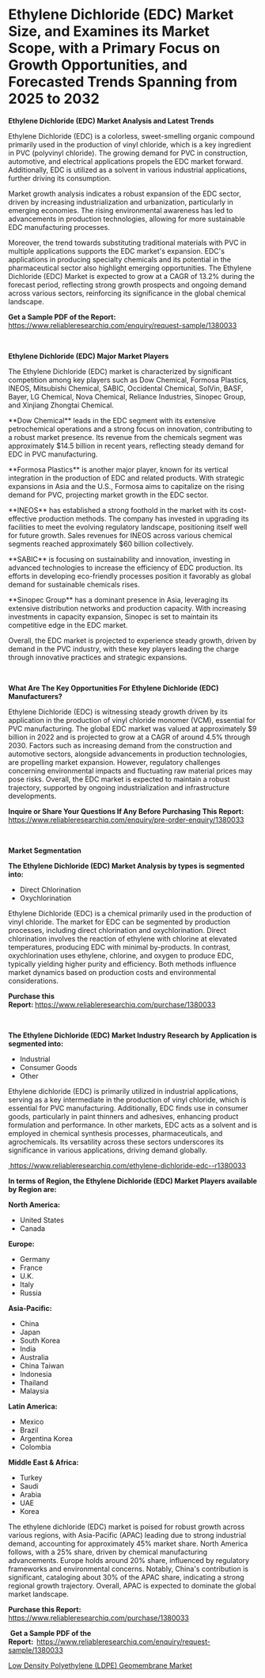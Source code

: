 <p><h1>Ethylene Dichloride (EDC) Market Size, and Examines its Market Scope, with a Primary Focus on Growth Opportunities, and Forecasted Trends Spanning from 2025 to 2032</h1></p><p><strong>Ethylene Dichloride (EDC) Market Analysis and Latest Trends</strong></p>
<p><p>Ethylene Dichloride (EDC) is a colorless, sweet-smelling organic compound primarily used in the production of vinyl chloride, which is a key ingredient in PVC (polyvinyl chloride). The growing demand for PVC in construction, automotive, and electrical applications propels the EDC market forward. Additionally, EDC is utilized as a solvent in various industrial applications, further driving its consumption.</p><p>Market growth analysis indicates a robust expansion of the EDC sector, driven by increasing industrialization and urbanization, particularly in emerging economies. The rising environmental awareness has led to advancements in production technologies, allowing for more sustainable EDC manufacturing processes. </p><p>Moreover, the trend towards substituting traditional materials with PVC in multiple applications supports the EDC market's expansion. EDC's applications in producing specialty chemicals and its potential in the pharmaceutical sector also highlight emerging opportunities. The Ethylene Dichloride (EDC) Market is expected to grow at a CAGR of 13.2% during the forecast period, reflecting strong growth prospects and ongoing demand across various sectors, reinforcing its significance in the global chemical landscape.</p></p>
<p><strong>Get a Sample PDF of the Report:&nbsp;</strong> <a href="https://www.reliableresearchiq.com/enquiry/request-sample/1380033?utm_campaign=2144&utm_medium=2&utm_source=Github&utm_content=ia&utm_term=01022025&utm_id=ethylene-dichloride-edc">https://www.reliableresearchiq.com/enquiry/request-sample/1380033</a></p>
<p>&nbsp;</p>
<p><strong>Ethylene Dichloride (EDC) Major Market Players</strong></p>
<p><p>The Ethylene Dichloride (EDC) market is characterized by significant competition among key players such as Dow Chemical, Formosa Plastics, INEOS, Mitsubishi Chemical, SABIC, Occidental Chemical, SolVin, BASF, Bayer, LG Chemical, Nova Chemical, Reliance Industries, Sinopec Group, and Xinjiang Zhongtai Chemical.</p><p>**Dow Chemical** leads in the EDC segment with its extensive petrochemical operations and a strong focus on innovation, contributing to a robust market presence. Its revenue from the chemicals segment was approximately $14.5 billion in recent years, reflecting steady demand for EDC in PVC manufacturing.</p><p>**Formosa Plastics** is another major player, known for its vertical integration in the production of EDC and related products. With strategic expansions in Asia and the U.S., Formosa aims to capitalize on the rising demand for PVC, projecting market growth in the EDC sector.</p><p>**INEOS** has established a strong foothold in the market with its cost-effective production methods. The company has invested in upgrading its facilities to meet the evolving regulatory landscape, positioning itself well for future growth. Sales revenues for INEOS across various chemical segments reached approximately $60 billion collectively.</p><p>**SABIC** is focusing on sustainability and innovation, investing in advanced technologies to increase the efficiency of EDC production. Its efforts in developing eco-friendly processes position it favorably as global demand for sustainable chemicals rises.</p><p>**Sinopec Group** has a dominant presence in Asia, leveraging its extensive distribution networks and production capacity. With increasing investments in capacity expansion, Sinopec is set to maintain its competitive edge in the EDC market. </p><p>Overall, the EDC market is projected to experience steady growth, driven by demand in the PVC industry, with these key players leading the charge through innovative practices and strategic expansions.</p></p>
<p>&nbsp;</p>
<p><strong>What Are The Key Opportunities For Ethylene Dichloride (EDC) Manufacturers?</strong></p>
<p><p>Ethylene Dichloride (EDC) is witnessing steady growth driven by its application in the production of vinyl chloride monomer (VCM), essential for PVC manufacturing. The global EDC market was valued at approximately $9 billion in 2022 and is projected to grow at a CAGR of around 4.5% through 2030. Factors such as increasing demand from the construction and automotive sectors, alongside advancements in production technologies, are propelling market expansion. However, regulatory challenges concerning environmental impacts and fluctuating raw material prices may pose risks. Overall, the EDC market is expected to maintain a robust trajectory, supported by ongoing industrialization and infrastructure developments.</p></p>
<p><strong>Inquire or Share Your Questions If Any Before Purchasing This Report:</strong> <a href="https://www.reliableresearchiq.com/enquiry/pre-order-enquiry/1380033?utm_campaign=2144&utm_medium=2&utm_source=Github&utm_content=ia&utm_term=01022025&utm_id=ethylene-dichloride-edc">https://www.reliableresearchiq.com/enquiry/pre-order-enquiry/1380033</a></p>
<p>&nbsp;</p>
<p><strong>Market Segmentation</strong></p>
<p><strong>The Ethylene Dichloride (EDC) Market Analysis by types is segmented into:</strong></p>
<p><ul><li>Direct Chlorination</li><li>Oxychlorination</li></ul></p>
<p><p>Ethylene Dichloride (EDC) is a chemical primarily used in the production of vinyl chloride. The market for EDC can be segmented by production processes, including direct chlorination and oxychlorination. Direct chlorination involves the reaction of ethylene with chlorine at elevated temperatures, producing EDC with minimal by-products. In contrast, oxychlorination uses ethylene, chlorine, and oxygen to produce EDC, typically yielding higher purity and efficiency. Both methods influence market dynamics based on production costs and environmental considerations.</p></p>
<p><strong>Purchase this Report:&nbsp;</strong><a href="https://www.reliableresearchiq.com/purchase/1380033?utm_campaign=2144&utm_medium=2&utm_source=Github&utm_content=ia&utm_term=01022025&utm_id=ethylene-dichloride-edc">https://www.reliableresearchiq.com/purchase/1380033</a></p>
<p>&nbsp;</p>
<p><strong>The Ethylene Dichloride (EDC) Market Industry Research by Application is segmented into:</strong></p>
<p><ul><li>Industrial</li><li>Consumer Goods</li><li>Other</li></ul></p>
<p><p>Ethylene dichloride (EDC) is primarily utilized in industrial applications, serving as a key intermediate in the production of vinyl chloride, which is essential for PVC manufacturing. Additionally, EDC finds use in consumer goods, particularly in paint thinners and adhesives, enhancing product formulation and performance. In other markets, EDC acts as a solvent and is employed in chemical synthesis processes, pharmaceuticals, and agrochemicals. Its versatility across these sectors underscores its significance in various applications, driving demand globally.</p></p>
<p><a href="https://www.reliableresearchiq.com/ethylene-dichloride-edc--r1380033?utm_campaign=2144&utm_medium=2&utm_source=Github&utm_content=ia&utm_term=01022025&utm_id=ethylene-dichloride-edc">&nbsp;https://www.reliableresearchiq.com/ethylene-dichloride-edc--r1380033</a></p>
<p><strong>In terms of Region, the Ethylene Dichloride (EDC) Market Players available by Region are:</strong></p>
<p>
    <p> <strong> North America: </strong>
        <ul>
            <li>United States</li>
            <li>Canada</li>
        </ul>
        </p> 
    <p> <strong> Europe: </strong>
        <ul>
            <li>Germany</li>
            <li>France</li>
            <li>U.K.</li>
            <li>Italy</li>
            <li>Russia</li>
        </ul>
        </p> 
    <p> <strong> Asia-Pacific: </strong>
        <ul>
            <li>China</li>
            <li>Japan</li>
            <li>South Korea</li>
            <li>India</li>
            <li>Australia</li>
            <li>China Taiwan</li>
            <li>Indonesia</li>
            <li>Thailand</li>
            <li>Malaysia</li>
        </ul>
        </p> 
    <p> <strong> Latin America: </strong>
        <ul>
            <li>Mexico</li>
            <li>Brazil</li>
            <li>Argentina Korea</li>
            <li>Colombia</li>
        </ul>
        </p> 
    <p> <strong> Middle East & Africa: </strong>
        <ul>
            <li>Turkey</li>
            <li>Saudi</li>
            <li>Arabia</li>
            <li>UAE</li>
            <li>Korea</li>
        </ul>
    </p>
    </p>
<p><p>The ethylene dichloride (EDC) market is poised for robust growth across various regions, with Asia-Pacific (APAC) leading due to strong industrial demand, accounting for approximately 45% market share. North America follows, with a 25% share, driven by chemical manufacturing advancements. Europe holds around 20% share, influenced by regulatory frameworks and environmental concerns. Notably, China's contribution is significant, cataloging about 30% of the APAC share, indicating a strong regional growth trajectory. Overall, APAC is expected to dominate the global market landscape.</p></p>
<p><strong>Purchase this Report: </strong><a href="https://www.reliableresearchiq.com/purchase/1380033?utm_campaign=2144&utm_medium=2&utm_source=Github&utm_content=ia&utm_term=01022025&utm_id=ethylene-dichloride-edc">https://www.reliableresearchiq.com/purchase/1380033</a></p>
<p>&nbsp;<strong>Get a Sample PDF of the Report:&nbsp;&nbsp;</strong><a href="https://www.reliableresearchiq.com/enquiry/request-sample/1380033?utm_campaign=2144&utm_medium=2&utm_source=Github&utm_content=ia&utm_term=01022025&utm_id=ethylene-dichloride-edc">https://www.reliableresearchiq.com/enquiry/request-sample/1380033</a></p>
<p><strong></strong></p>
<p><p><a href="https://github.com/AshrafKhan865/Market-Research-Report-List-1/blob/main/low-density-polyethylene-ldpe-geomembrane-market.md?utm_campaign=2144&utm_medium=2&utm_source=Github&utm_content=ia&utm_term=01022025&utm_id=ethylene-dichloride-edc">Low Density Polyethylene (LDPE) Geomembrane Market</a></p></p>